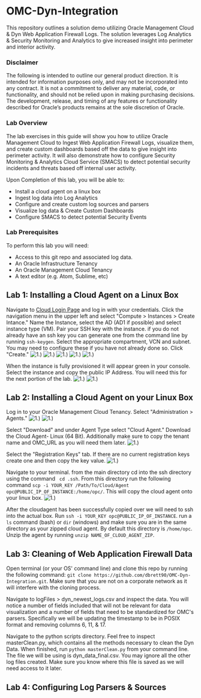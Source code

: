 # OMC-Dyn-Integration
This repository outlines a solution demo utilizing Oracle Management Cloud &amp; Dyn Web Application Firewall Logs. The solution leverages Log Analytics &amp; Security Monitoring and Analytics to give increased insight into perimeter and interior activity.

### Disclaimer
The following is intended to outline our general product direction. It is intended for information purposes only, and may not be incorporated into any contract. It is not a commitment to deliver any material, code, or functionality, and should not be relied upon in making purchasing decisions. The development, release, and timing of any features or functionality described for Oracle’s products remains at the sole discretion of Oracle.

### Lab Overview
The lab exercises in this guide will show you how to utilize Oracle Management Cloud to Ingest Web Application Firewall Logs, visualize them, and create custom dashboards based off the data to give insight into perimeter activity. It will also demonstrate how to configure Security Monitoring & Analytics Cloud Service (SMACS) to detect potential security incidents and threats based off internal user activity.

Upon Completion of this lab, you will be able to:
* Install a cloud agent on a linux box
* Ingest log data into Log Analytics
* Configure and create custom log sources and parsers
* Visualize log data & Create Custom Dashboards
* Configure SMACS to detect potential Security Events

### Lab Prerequisites
To perform this lab you will need:
* Access to this git repo and associated log data.
* An Oracle Infrastructure Tenancy
* An Oracle Management Cloud Tenancy
* A text editor (e.g. Atom, Sublime, etc)

## Lab 1: Installing a Cloud Agent on a Linux Box
Navigate to [Cloud Login Page](https://cloud.oracle.com/home)  and log in with your credentials. Click the navigation menu in the upper left and select "Compute > Instances > Create Intance." Name the Instance, select the AD (AD1 if possible) and select instance type (VM). Pair your SSH key with the instance. if you do not already have an ssh key you can generate one from the command line by running ```ssh-keygen```. Select the appropriate compartment, VCN and subnet. You may need to configure these if you have not already done so. Click "Create."
![1.)](/assets/pic1.png?raw=true)
![1.)](/assets/pic2.png?raw=true)
![1.)](/assets/pic3.png?raw=true)
![1.)](/assets/pic4.png?raw=true)
![1.)](/assets/pic5.png?raw=true)

When the instance is fully provisioned it will appear green in your console. Select the instance and copy the public IP Address. You will need this for the next portion of the lab.
![1.)](/assets/pic6.png?raw=true)
![1.)](/assets/pic7.png?raw=true)

## Lab 2: Installing a Cloud Agent on your Linux Box
Log in to your Oracle Management Cloud Tenancy. Select "Administration > Agents."
![1.)](/assets/pic8.png?raw=true)
![1.)](/assets/pic9.png?raw=true)

Select "Download" and under Agent Type select "Cloud Agent." Download the Cloud Agent- Linux (64 Bit). Additionally make sure to copy the tenant name and OMC_URL as you will need them later.
![1.)](/assets/pic10.png?raw=true)

Select the "Registration Keys" tab. If there are no current registration keys create one and then copy the key value.
![1.)](/assets/pic11.png?raw=true)

Navigate to your terminal. from the main directory cd into the ssh directory using the command ``` cd .ssh```. From this directory run the following command ```scp -i YOUR_KEY /Path/To/Cloud/Agent  opc@PUBLIC_IP_OF_INSTANCE:/home/opc/```. This will copy the cloud agent  onto your linux box.
![1.)](/assets/pic12.png?raw=true)

After the cloudagent has been successfully copied over we will need to ssh into the actual box. Run ```ssh -i YOUR_KEY opc@PUBLIC_IP_OF_INSTANCE```. run a ```ls``` command (bash) or ```dir``` (windows) and make sure you are in the same directory as your zipped cloud agent. By default this directory is ```/home/opc```. Unzip the agent by running ```unzip NAME_OF_CLOUD_AGENT_ZIP```.  

## Lab 3: Cleaning of Web Application Firewall Data
Open terminal (or your OS' command line) and clone this repo by running the following command: ```git clone https://github.com/dbrett90/OMC-Dyn-Integration.git```. Make sure that you are not on a corporate network as it will interfere with the cloning process. 

Navigate to logFiles > dyn_newest_logs.csv and inspect the data. You will notice a number of fields included that will not be relevant for data visualization and a number of fields that need to be standardized for OMC's parsers. Specifically we will be updating the timestamp to be in POSIX format and removing columns 6, 11, & 17. 

Navigate to the python scripts directory. Feel free to inspect masterClean.py, which contains all the methods necessary to clean the Dyn Data. When finished, run ```python masterClean.py``` from your command line. The file we will be using is dyn_data_final.csv. You may ignore all the other log files created. Make sure you know where this file is saved as we will need access to it later.

## Lab 4: Configuring Log Parsers & Sources  
